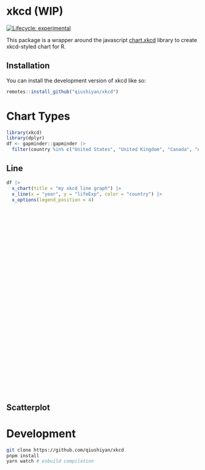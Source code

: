 
<!-- README.md is generated from README.Rmd. Please edit that file -->

# xkcd (WIP)

<!-- badges: start -->

[![Lifecycle:
experimental](https://img.shields.io/badge/lifecycle-experimental-orange.svg)](https://lifecycle.r-lib.org/articles/stages.html#experimental)
<!-- badges: end -->

This package is a wrapper around the javascript
[chart.xkcd](https://github.com/timqian/chart.xkcd) library to create
xkcd-styled chart for R.

## Installation

You can install the development version of xkcd like so:

``` r
remotes::install_github("qiushiyan/xkcd")
```

# Chart Types

``` r
library(xkcd)
library(dplyr)
df <- gapminder::gapminder |>
  filter(country %in% c("United States", "United Kingdom", "Canada", "Australia"))
```

## Line

``` r
df |>
  x_chart(title = "my xkcd line graph") |>
  x_line(x = "year", y = "lifeExp", color = "country") |>
  x_options(legend_position = 4)
```

<div id="htmlwidget-cac01538d81702cb79ca" style="width:100%;height:480px;" class="xkcd html-widget"></div>
<script type="application/json" data-for="htmlwidget-cac01538d81702cb79ca">{"x":{"payload":{"data":{"Australia":[69.12,70.33,70.93,71.1,71.93,73.49,74.74,76.32,77.56,78.83,80.37,81.235],"Canada":[68.75,69.96,71.3,72.13,72.88,74.21,75.76,76.86,77.95,78.61,79.77,80.653],"United Kingdom":[69.18,70.42,70.76,71.36,72.01,72.76,74.04,75.007,76.42,77.218,78.471,79.425],"United States":[68.44,69.49,70.21,70.76,71.34,73.38,74.65,75.02,76.09,76.81,77.31,78.242]},"x":"year","y":"lifeExp","xlabels":[1952,1957,1962,1967,1972,1977,1982,1987,1992,1997,2002,2007],"group":"country"},"chartOptions":{"title":"my xkcd line graph","xLabel":"year","yLabel":"lifeExp","options":{"fontFamily":"xkcd","showLegend":true,"legendPosition":4,"strokeColor":"black","backgroundColor":"white"}},"type":"line"},"evals":[],"jsHooks":[]}</script>

## Scatterplot

# Development

``` bash
git clone https://github.com/qiushiyan/xkcd
pnpm install
yarn watch # esbuild compilation
```

